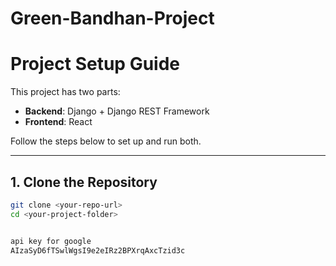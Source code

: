 # Green-Bandhan-Project
 
# Project Setup Guide

This project has two parts:
- **Backend**: Django + Django REST Framework
- **Frontend**: React

Follow the steps below to set up and run both.

---

## 1. Clone the Repository
```bash
git clone <your-repo-url>
cd <your-project-folder>


api key for google 
AIzaSyD6fTSwlWgsI9e2eIRz2BPXrqAxcTzid3c